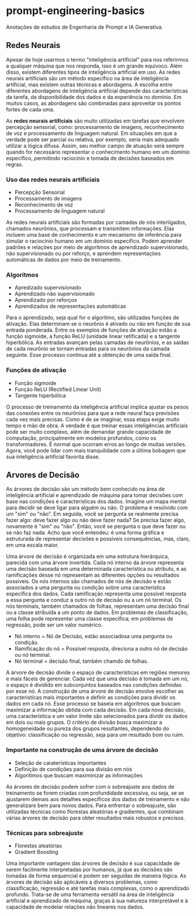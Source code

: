 # prompt-engineering-basics

Anotações de estudos de Engenharia de Prompt e IA Generativa.

## Redes Neurais

Apesar de hoje usarmos o termo "inteligência artificial" para nos referirmos a qualquer máquina que nos responda, isso é um grande equívoco. Além disso, existem diferentes tipos de inteligência artificial em uso. As redes neurais artificiais são um método específico na área de inteligência artificial, mas existem outras técnicas e abordagens. A escolha entre diferentes abordagens de inteligência artificial depende das características da tarefa, da disponibilidade dos dados e da experiência no domínio. Em muitos casos, as abordagens são combinadas para aproveitar os pontos fortes de cada uma.

As **redes neurais artificiais** são muito utilizadas em tarefas que envolvem percepção sensorial, como: processamento de imagens, reconhecimento de voz e processamento de linguagem natural. Em situações em que a verdade pode ser parcial ou relativa, por exemplo, seria mais adequado utilizar a lógica difusa. Assim, seu melhor campo de atuação será sempre quando for necessário representar o conhecimento humano em um domínio específico, permitindo raciocínio e tomada de decisões baseados em regras.

### Uso das redes neurais artificiais

- Percepção Sensorial
- Processamento de imagens
- Reconhecimento de voz
- Processamento de linguagem natural

As redes neurais artificiais são formadas por camadas de nós interligados, chamados neurônios, que processam e transmitem informações. Elas incluem uma base de conhecimento e um mecanismo de inferência para simular o raciocínio humano em um domínio específico. Podem aprender padrões e relações por meio de algoritmos de aprendizado supervisionado, não supervisionado ou por reforço, e aprendem representações automáticas de dados por meio de treinamento.

### Algoritmos

- Apredizado supervisionado
- Aprendizado não supervisionado
- Aprendizado por reforços
- Aprendizados de representações automáticas

Para o aprendizado, seja qual for o algoritmo, são utilizadas funções de ativação. Elas determinam se o neurônio é ativado ou não em função de sua entrada ponderada. Entre os exemplos de funções de ativação estão a função sigmoide, a função ReLU (unidade linear retificada) e a tangente hiperbólica. As entradas avançam pelas camadas de neurônios, e as saídas de cada neurônio se tornam entradas para os neurônios da camada seguinte. Esse processo continua até a obtenção de uma saída final.

### Funções de ativação

- Função sigmoide
- Função ReLU (Rectified Linear Unit)
- Tangente hiperbólica

O processo de treinamento da inteligência artificial implica ajustar os pesos das conexões entre os neurônios para que a rede neural faça previsões cada vez mais precisas. Como é de se imaginar, essa etapa exige muito tempo e mão de obra. A verdade é que treinar essas inteligências artificiais pode ser muito complexo, além de demandar grande capacidade de computação, principalmente em modelos profundos, como os transformadores. É normal que ocorram erros ao longo de muitas versões. Agora, você pode lidar com mais tranquilidade com a última bobagem que sua inteligência artificial favorita disse.

## Arvores de Decisão

As árvores de decisão são um método bem conhecido na área de inteligência artificial e aprendizado de máquina para tomar decisões com base nas condições e características dos dados. Imagine um mapa mental para decidir se deve ligar para alguém ou não. O problema é resolvido com um "sim" ou "não". Em seguida, você se pergunta se realmente precisa fazer algo: deve fazer algo ou não deve fazer nada? Se precisa fazer algo, novamente é "sim" ou "não". Então, você se pergunta o que deve fazer ou se não faz nada. Acho que você entendeu: é uma forma gráfica e estruturada de representar decisões e possíveis consequências, mas, claro, em uma escala maior.

Uma árvore de decisão é organizada em uma estrutura hierárquica, parecida com uma árvore invertida. Cada nó interno da árvore representa uma decisão baseada em uma determinada característica ou atributo, e as ramificações desse nó representam as diferentes opções ou resultados possíveis. Os nós internos são chamados de nós de decisão e estão associados a uma pergunta ou condição sobre uma característica específica dos dados. Cada ramificação representa uma possível resposta a essa pergunta e conduz a outro nó de decisão ou a um nó terminal. Os nós terminais, também chamados de folhas, representam uma decisão final ou a classe atribuída a um ponto de dados. Em problemas de classificação, uma folha pode representar uma classe específica; em problemas de regressão, pode ser um valor numérico.

- Nó interno = Nó de Decisão, estão associadosa uma pergunta ou condição.
- Ramificação do nó = Possível resposta, direciona a outro nó de decisão ou nó terminal.
- Nó terminal = decisão final, também chamdo de folhas.  

A árvore de decisão divide o espaço de características em regiões menores e mais fáceis de gerenciar. Cada vez que uma decisão é tomada em um nó, o espaço é dividido em subconjuntos baseados nas condições definidas por esse nó. A construção de uma árvore de decisão envolve escolher as características mais importantes e definir as condições para dividir os dados em cada nó. Esse processo se baseia em algoritmos que buscam maximizar a informação obtida com cada decisão. Em cada nova decisão, uma característica e um valor limite são selecionados para dividir os dados em dois ou mais grupos. O critério de divisão busca maximizar a homogeneidade ou pureza dos grupos resultantes, dependendo do objetivo: classificação ou regressão, seja para um resultado bom ou ruim.

### Importante na construção de uma árvore de decisão

- Seleção de caraterísticas importantes
- Definição de condições para sua divisão em nós
- Algoritimos que buscam maximinizar as informações

As árvores de decisão podem sofrer com o sobreajuste aos dados de treinamento se forem criadas com profundidade excessiva, ou seja, se se ajustarem demais aos detalhes específicos dos dados de treinamento e não generalizare bem para novos dados. Para enfrentar o sobreajuste, são utilizadas técnicas como florestas aleatórias e gradientes, que combinam várias árvores de decisão para obter resultados mais robustos e precisos.

### Técnicas para sobreajuste

- Florestas aleatórias
- Gradient Boosting

Uma importante vantagem das árvores de decisão é sua capacidade de serem facilmente interpretadas por humanos, já que as decisões são tomadas de forma sequencial e podem ser seguidas de maneira lógica. As árvores de decisão são aplicáveis a diversos problemas, como classificação, regressão e até tarefas mais complexas, como o aprendizado profundo. Trata-se de uma ferramenta versátil na área de inteligência artificial e aprendizado de máquina, graças à sua natureza interpretável e à capacidade de modelar relações não lineares nos dados.
